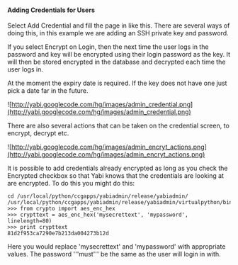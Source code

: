 #### Adding Credentials for Users ####

Select Add Credential and fill the page in like this. There are several ways of doing this, in this example we are adding an SSH private key and password.

If you select Encrypt on Login, then the next time the user logs in the password and key will be encrypted using their login password as the key. It will then be stored encrypted in the database and decrypted each time the user logs in.

At the moment the expiry date is required. If the key does not have one just pick a date far in the future.

![http://yabi.googlecode.com/hg/images/admin_credential.png](http://yabi.googlecode.com/hg/images/admin_credential.png)

There are also several actions that can be taken on the credential screen, to encrypt, decrypt etc.

![http://yabi.googlecode.com/hg/images/admin_encryt_actions.png](http://yabi.googlecode.com/hg/images/admin_encryt_actions.png)

It is possible to add credentials already encrypted as long as you check the Encrypted checkbox so that Yabi knows that the credentials are looking at are encrypted. To do this you might do this:


```
cd /usr/local/python/ccgapps/yabiadmin/release/yabiadmin/
/usr/local/python/ccgapps/yabiadmin/release/yabiadmin/virtualpython/bin/python 
>>> from crypto import aes_enc_hex
>>> crypttext = aes_enc_hex('mysecrettext', 'mypassword', linelength=80)
>>> print crypttext
81d2f953ca7290e7b213da004273b12d
```


Here you would replace 'mysecrettext' and 'mypassword' with appropriate values. The password '''must''' be the same as the user will login in with.